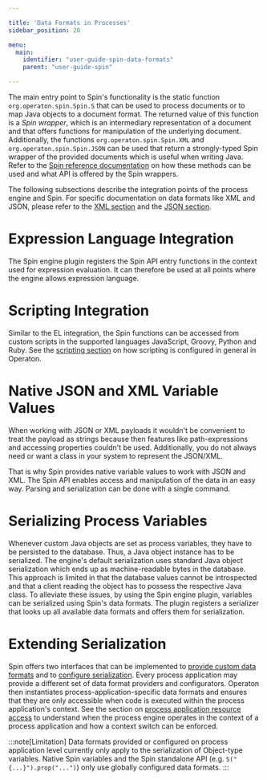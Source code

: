 ```yaml
---

title: 'Data Formats in Processes'
sidebar_position: 20

menu:
  main:
    identifier: "user-guide-spin-data-formats"
    parent: "user-guide-spin"

---
```



The main entry point to Spin's functionality is the static function `org.operaton.spin.Spin.S` that can be used to process documents or to map Java objects to a document format. The returned value of this function is a *Spin wrapper*, which is an intermediary representation of a document and that offers functions for manipulation of the underlying document. Additionally, the functions `org.operaton.spin.Spin.XML` and `org.operaton.spin.Spin.JSON` can be used that return a strongly-typed Spin wrapper of the provided documents which is useful when writing Java. Refer to the [Spin reference documentation](../../reference/spin/index.md) on how these methods can be used and what API is offered by the Spin wrappers.

The following subsections describe the integration points of the process engine and Spin. For specific documentation on data formats like XML and JSON, please refer to the [XML section](../../user-guide/data-formats/xml.md) and the [JSON section](../../user-guide/data-formats/json.md).


# Expression Language Integration

The Spin engine plugin registers the Spin API entry functions in the context used for expression evaluation. It can therefore be used at all points where the engine allows expression language.


# Scripting Integration

Similar to the EL integration, the Spin functions can be accessed from custom scripts in the supported languages JavaScript, Groovy, Python and Ruby. See the [scripting section](../../user-guide/process-engine/scripting.md) on how scripting is configured in general in Operaton.


# Native JSON and XML Variable Values

When working with JSON or XML payloads it wouldn't be convenient to treat the payload as strings because then features like path-expressions and accessing properties couldn't be used. Additionally, you do not always need or want a class in your system to represent the JSON/XML.

That is why Spin provides native variable values to work with JSON and XML. The Spin API enables access and manipulation of the data in an easy way. Parsing and serialization can be done with a single command.


# Serializing Process Variables

Whenever custom Java objects are set as process variables, they have to be persisted to the database. Thus, a Java object instance has to be serialized. The engine's default serialization uses standard Java object serialization which ends up as machine-readable bytes in the database. This approach is limited in that the database values cannot be introspected and that a client reading the object has to possess the respective Java class. To alleviate these issues, by using the Spin engine plugin, variables can be serialized using Spin's data formats. The plugin registers a serializer that looks up all available data formats and offers them for serialization.


# Extending Serialization

Spin offers two interfaces that can be implemented to [provide custom data formats](../../reference/spin/extending-spin.md#custom-dataformats) and to [configure serialization](../../reference/spin/extending-spin.md#configuring-data-formats). Every process application may provide a different set of data format providers and configurators. Operaton then instantiates process-application-specific data formats and ensures that they are only accessible when code is executed within the process application's context. See the section on [process application resource access](../../user-guide/process-applications/process-application-resources.md) to understand when the process engine operates in the context of a process application and how a context switch can be enforced.

:::note[Limitation]
Data formats provided or configured on process application level currently only apply to the serialization of Object-type variables. Native Spin variables and the Spin standalone API (e.g. `S("{...}").prop("...")`) only use globally configured data formats.
:::
